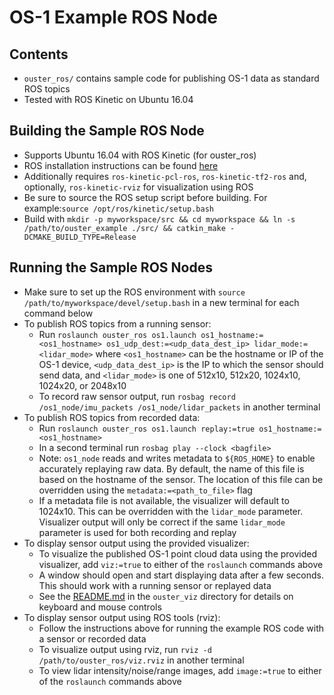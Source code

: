 # OS-1 Example ROS Node

## Contents
* `ouster_ros/` contains sample code for publishing OS-1 data as standard ROS
  topics
* Tested with ROS Kinetic on Ubuntu 16.04

## Building the Sample ROS Node
* Supports Ubuntu 16.04 with ROS Kinetic (for ouster_ros)
* ROS installation instructions can be found
  [here](http://wiki.ros.org/kinetic/Installation/Ubuntu)
* Additionally requires `ros-kinetic-pcl-ros`, `ros-kinetic-tf2-ros` and,
  optionally, `ros-kinetic-rviz` for visualization using ROS
* Be sure to source the ROS setup script before building. For example:`source
  /opt/ros/kinetic/setup.bash`
* Build with `mkdir -p myworkspace/src && cd myworkspace && ln -s
  /path/to/ouster_example ./src/ && catkin_make -DCMAKE_BUILD_TYPE=Release`

## Running the Sample ROS Nodes
* Make sure to set up the ROS environment with `source
  /path/to/myworkspace/devel/setup.bash` in a new terminal for each command
  below
* To publish ROS topics from a running sensor:
    - Run `roslaunch ouster_ros os1.launch os1_hostname:=<os1_hostname>
     os1_udp_dest:=<udp_data_dest_ip> lidar_mode:=<lidar_mode>` where
     `<os1_hostname>` can be the hostname or IP of the OS-1 device,
     `<udp_data_dest_ip>` is the IP to which the sensor should send data, and
     `<lidar_mode>` is one of 512x10, 512x20, 1024x10, 1024x20, or 2048x10
    - To record raw sensor output, run `rosbag record /os1_node/imu_packets
     /os1_node/lidar_packets` in another terminal
* To publish ROS topics from recorded data:
    - Run `roslaunch ouster_ros os1.launch replay:=true
     os1_hostname:=<os1_hostname>`
    - In a second terminal run `rosbag play --clock <bagfile>`
    - Note: `os1_node` reads and writes metadata to `${ROS_HOME}` to enable
      accurately replaying raw data. By default, the name of this file is based
      on the hostname of the sensor. The location of this file can be overridden
      using the `metadata:=<path_to_file>` flag
    - If a metadata file is not available, the visualizer will default to
      1024x10. This can be overridden with the `lidar_mode`
      parameter. Visualizer output will only be correct if the same `lidar_mode`
      parameter is used for both recording and replay
* To display sensor output using the provided visualizer:
    - To visualize the published OS-1 point cloud data using the provided
      visualizer, add `viz:=true` to either of the `roslaunch` commands above
    - A window should open and start displaying data after a few seconds. This
      should work with a running sensor or replayed data
    - See the [README.md](ouster_viz/README.md) in the `ouster_viz` directory
      for details on keyboard and mouse controls
* To display sensor output using ROS tools (rviz):
    - Follow the instructions above for running the example ROS code with a
      sensor or recorded data
    - To visualize output using rviz, run `rviz -d /path/to/ouster_ros/viz.rviz`
      in another terminal
    - To view lidar intensity/noise/range images, add `image:=true` to either of
      the `roslaunch` commands above

